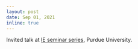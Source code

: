 ```yaml
---
layout: post
date: Sep 01, 2021
inline: true
---
```


Invited talk at [IE seminar series](https://engineering.purdue.edu/IE/events/2021/emstrongie-fall-seminarstrongembr-parag), Purdue University.
